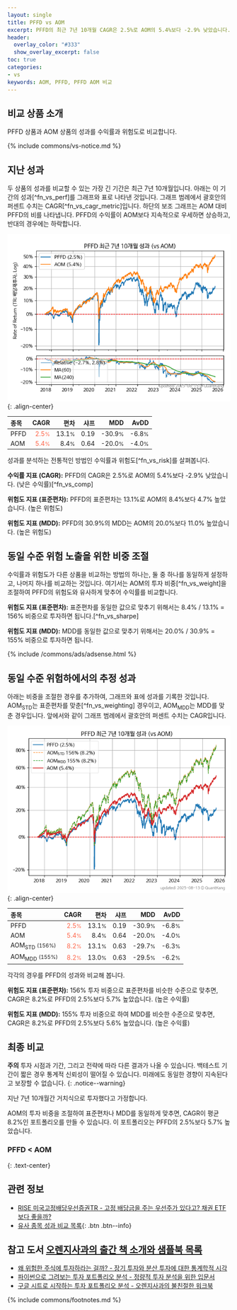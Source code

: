 ```yaml
---
layout: single
title: PFFD vs AOM
excerpt: PFFD의 최근 7년 10개월 CAGR은 2.5%로 AOM의 5.4%보다 -2.9% 낮았습니다.
header:
  overlay_color: "#333"
  show_overlay_excerpt: false
toc: true
categories:
- vs
keywords: AOM, PFFD, PFFD AOM 비교
---
```


## 비교 상품 소개


PFFD 상품과 AOM 상품의 성과를 수익률과 위험도로 비교합니다.





{% include commons/vs-notice.md %}

## 지난 성과

두 상품의 성과를 비교할 수 있는 가장 긴 기간은 최근 7년 10개월입니다. 아래는 이 기간의 성과[^fn_vs_perf]를 그래프와 표로 나타낸 것입니다.
그래프 범례에서 괄호안의 퍼센트 수치는 CAGR[^fn_vs_cagr_metric]입니다.
하단의 보조 그래프는 AOM 대비 PFFD의 비를 나타냅니다.
PFFD의 수익률이 AOM보다 지속적으로 우세하면 상승하고, 반대의 경우에는 하락합니다.

![PFFD](/vs/images/pffd-vs-aom_dual.png){: .align-center}

| **종목** | **CAGR** | **편차** | **샤프** | **MDD** | **AvDD** |
| :------------ | ------: | -----------: | -------: | ------: | -------: |
| PFFD | <span style="color: tomato">2.5<small>%</small></span> | 13.1<small>%</small> | 0.19 | -30.9<small>%</small> | -6.8<small>%</small> |
| AOM | <span style="color: tomato">5.4<small>%</small></span> | 8.4<small>%</small> | 0.64 | -20.0<small>%</small> | -4.0<small>%</small> |

<!-- more -->


성과를 분석하는 전통적인 방법인 수익률과 위험도[^fn_vs_risk]를 살펴봅니다.

**수익률 지표 (CAGR):** PFFD의 CAGR은 2.5%로 AOM의 5.4%보다 -2.9% 낮았습니다. (낮은 수익률)[^fn_vs_comp]

**위험도 지표 (표준편차):** PFFD의 표준편차는 13.1%로 AOM의 8.4%보다 4.7% 높았습니다. (높은 위험도)

**위험도 지표 (MDD):** PFFD의 30.9%의 MDD는 AOM의 20.0%보다 11.0% 높았습니다. (높은 위험도)



## 동일 수준 위험 노출을 위한 비중 조절

수익률과 위험도가 다른 상품을 비교하는 방법의 하나는, 둘 중 하나를 동일하게 설정하고, 나머지 하나를 비교하는 것입니다.
여기서는 AOM의 투자 비중[^fn_vs_weight]을 조절하여 PFFD의 위험도와 유사하게 맞추어 수익률를 비교합니다.

**위험도 지표 (표준편차):** 표준편차를 동일한 값으로 맞추기 위해서는 8.4% / 13.1% = 156% 비중으로 투자하면 됩니다.[^fn_vs_sharpe]

**위험도 지표 (MDD):** MDD를 동일한 값으로 맞추기 위해서는 20.0% / 30.9% = 155% 비중으로 투자하면 됩니다.


{% include /commons/ads/adsense.html %}



## 동일 수준 위험하에서의 추정 성과

아래는 비중을 조절한 경우를 추가하여, 그래프와 표에 성과를 기록한 것입니다.
AOM<sub>STD</sub>는 표준편차를 맞춘[^fn_vs_weighting] 경우이고, AOM<sub>MDD</sub>는 MDD를 맞춘 경우입니다.
앞에서와 같이 그래프 범례에서 괄호안의 퍼센트 수치는 CAGR입니다.


![PFFD](/vs/images/pffd-vs-aom.png){: .align-center}



| **종목** | **CAGR** | **편차** | **샤프** | **MDD** | **AvDD** |
| :------------ | ------: | -----------: | -------: | ------: | -------: |
| PFFD | <span style="color: tomato">2.5<small>%</small></span> | 13.1<small>%</small> | 0.19 | -30.9<small>%</small> | -6.8<small>%</small> |
| AOM | <span style="color: tomato">5.4<small>%</small></span> | 8.4<small>%</small> | 0.64 | -20.0<small>%</small> | -4.0<small>%</small> |
| AOM<sub>STD</sub> <small>(156%)</small> | <span style="color: tomato">8.2<small>%</small></span> | 13.1<small>%</small> | 0.63 | -29.7<small>%</small> | -6.3<small>%</small> |
| AOM<sub>MDD</sub> <small>(155%)</small> | <span style="color: tomato">8.2<small>%</small></span> | 13.0<small>%</small> | 0.63 | -29.5<small>%</small> | -6.2<small>%</small> |



각각의 경우를 PFFD의 성과와 비교해 봅니다.

**위험도 지표 (표준편차):** 156% 투자 비중으로 표준편차를 비슷한 수준으로 맞추면, CAGR은 8.2%로 PFFD의 2.5%보다 5.7% 높았습니다. (높은 수익률)

**위험도 지표 (MDD):** 155% 투자 비중으로 하여 MDD를 비슷한 수준으로 맞추면, CAGR은 8.2%로 PFFD의 2.5%보다 5.6% 높았습니다. (높은 수익률)




## 최종 비교

**주의** 투자 시점과 기간, 그리고 전략에 따라 다른 결과가 나올 수 있습니다. 백테스트 기간이 짧은 경우 통계적 신뢰성이 떨어질 수 있습니다. 미래에도 동일한 경향이 지속된다고 보장할 수 없습니다.
{: .notice--warning}

지난 7년 10개월간 거치식으로 투자했다고 가정합니다.

AOM의 투자 비중을 조절하여 표준편차나 MDD를 동일하게 맞추면, CAGR이 평균 8.2%인 포트폴리오를 만들 수 있습니다.
이 포트폴리오는 PFFD의 2.5%보다 5.7% 높았습니다.

### PFFD &lt; AOM
{: .text-center}


## 관련 정보

- [RISE 미국고정배당우선증권TR - 고정 배당금을 주는 우선주가 있다고? 채권 ETF보다 좋을까?](https://kongdori.tistory.com/303)
- [유사 종목 성과 비교 목록](/vs/){: .btn .btn--info}


## 참고 도서 [오렌지사과의 출간 책 소개와 샘플북 목록](https://kongdori.tistory.com/691)

- [왜 위험한 주식에 투자하라는 걸까? - 장기 투자와 분산 투자에 대한 통계학적 시각](https://kongdori.tistory.com/421)
- [파이썬으로 그려보는 투자 포트폴리오 분석  - 정량적 투자 분석을 위한 입문서](https://kongdori.tistory.com/643)
- [구글 시트로 시작하는 투자 포트폴리오 분석 - 오렌지사과의 불친절한 워크북](https://kongdori.tistory.com/449)

{% include commons/footnotes.md %}